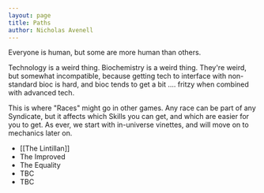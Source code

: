```yaml
--- 
layout: page
title: Paths
author: Nicholas Avenell
--- 
```

Everyone is human, but some are more human than others.

Technology is a weird thing. Biochemistry is a weird thing. They're weird, but somewhat incompatible, because getting tech to interface with non-standard bioc is hard, and bioc tends to get a bit .... fritzy when combined with advanced tech.

This is where "Races" might go in other games. Any race can be part of any Syndicate, but it affects which Skills you can get, and which are easier for you to get. As ever, we start with in-universe vinettes, and will move on to mechanics later on.

* [[The Lintillan]]
* The Improved
* The Equality
* TBC
* TBC
